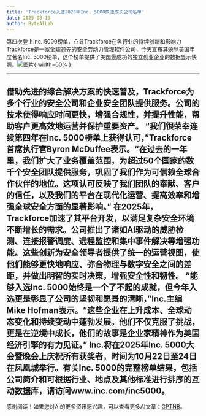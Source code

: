```yaml
---
title: 'Trackforce入选2025年Inc. 5000快速成长公司名单'
date: 2025-08-13
author: ByteAILab
---
```


第四次登上Inc. 5000榜单，凸显Trackforce在各行业的持续创新和影响力
Trackforce是一家全球领先的安全劳动力管理软件公司，今天宣布其荣登美国年度著名Inc. 5000榜单，这个榜单提供了美国最成功的独立创业企业的数据显示快照。![图片](https://ai-techpark.com/wp-content/uploads/Trackforce.jpg){ width=60% }

---
 
借助先进的综合解决方案的快速普及，Trackforce为多个行业的安全公司和企业安全团队提供服务。公司的技术使得响应时间更快，增强合规性，并提升性能，帮助客户更高效地运营并保护重要资产。
“我们很荣幸连续第四年在Inc. 5000榜单上获得认可，”Trackforce首席执行官Byron McDuffee表示。“在过去的一年里，我们扩大了业务覆盖范围，为超过50个国家的数千个安全团队提供服务，巩固了我们作为可信赖全球合作伙伴的地位。这项认可反映了我们团队的奉献、客户的信任，以及我们的平台在现代化运营、提高效率和增强全球安全方面的显著影响。” 
在2025年，Trackforce加速了其平台开发，以满足复杂安全环境不断增长的需求。公司推出了诸如AI驱动的威胁检测、连接报警调度、远程监控和集中事件解决等增强功能。这些创新为安全领导者提供了统一的运营视图，使他们能够更快地响应、弥合物理与数字安全之间的差距，并做出明智的实时决策，增强安全性和韧性。
“能够入选Inc. 5000始终是一个了不起的成就，但今年入选更是彰显了公司的坚韧和愿景的清晰，”Inc.主编Mike Hofman表示。“这些企业在上升成本、全球动态变化和持续变动中蓬勃发展。他们不仅克服了挑战，更是在逆境中成长，他们的故事是企业家精神作为美国经济引擎的有力见证。” 
Inc.将在2025年Inc. 5000大会暨晚会上庆祝所有获奖者，时间为10月22日至24日在凤凰城举行。有关Inc. 5000的完整榜单结果，包括公司简介和可根据行业、地点及其他标准进行排序的互动数据库，请访问www.inc.com/inc5000。
---
感谢阅读！如果您对AI的更多资讯感兴趣，可以查看更多AI文章：[GPTNB](https://gptnb.com)。
